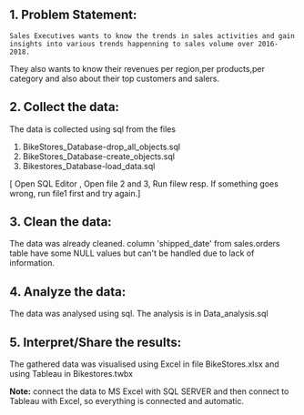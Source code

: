 ## 1. Problem Statement:
    Sales Executives wants to know the trends in sales activities and gain insights into various trends happenning to sales volume over 2016-2018.
They also wants to know their revenues per region,per products,per category and also about their top customers and salers.

## 2. Collect the data:
  The data is collected using sql from the files
  1. BikeStores_Database-drop_all_objects.sql
  2. BikeStores_Database-create_objects.sql
  3. Bikestores_Database-load_data.sql
  
[ Open SQL Editor , Open file 2 and 3, Run filew resp.
  If something goes wrong, run file1 first and try again.]

## 3. Clean the data:
  The data was already cleaned.
  column 'shipped_date' from sales.orders table have some NULL values but can't be handled due to lack of information.
  
## 4. Analyze the data:
  The data was analysed using sql.
  The analysis is in Data_analysis.sql

## 5. Interpret/Share the results:
  The gathered data was visualised using Excel in file BikeStores.xlsx
  and using Tableau in Bikestores.twbx

**Note:**
connect the data to MS Excel with SQL SERVER and then connect to Tableau with Excel, so everything is connected and automatic.   
